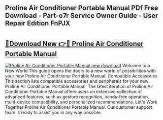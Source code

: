## Proline Air Conditioner Portable Manual PDf Free Download - Part-o7r Service Owner Guide - User Repair Edition FnPJX

# <h2><a href="http://bc48272.oget.top/?id=Proline+Air+Conditioner+Portable+Manual">🔗Download New 👉🔴 Proline Air Conditioner Portable Manual</a></h2>

[![Proline Air Conditioner Portable Manual new download](https://i.imgur.com/5g1atiW.png)](http://bc48272.oget.top/?id=Proline+Air+Conditioner+Portable+Manual)
Welcome to a New World This guide opens the doors to a new world of possibilities with your new Proline Air Conditioner Portable Manual. Compatible Accessories This section lists compatible accessories and peripherals for your new Proline Air Conditioner Portable Manual. The latest iteration of Proline Air Conditioner Portable Manual offers users an extensive collection of advanced features, such as gesture recognition, hands-free operation, multi-device compatibility, and personalized recommendations. Let's Work Together Proline Air Conditioner Portable Manual. Our customer support team is ready to assist you in any way possible.

